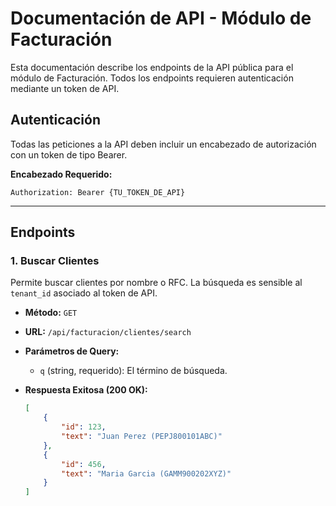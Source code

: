 # Documentación de API - Módulo de Facturación

Esta documentación describe los endpoints de la API pública para el módulo de Facturación. Todos los endpoints requieren autenticación mediante un token de API.

## Autenticación

Todas las peticiones a la API deben incluir un encabezado de autorización con un token de tipo Bearer.

**Encabezado Requerido:**
```
Authorization: Bearer {TU_TOKEN_DE_API}
```

---

## Endpoints

### 1. Buscar Clientes

Permite buscar clientes por nombre o RFC. La búsqueda es sensible al `tenant_id` asociado al token de API.

- **Método:** `GET`
- **URL:** `/api/facturacion/clientes/search`
- **Parámetros de Query:**
    - `q` (string, requerido): El término de búsqueda.
- **Respuesta Exitosa (200 OK):**

    ```json
    [
        {
            "id": 123,
            "text": "Juan Perez (PEPJ800101ABC)"
        },
        {
            "id": 456,
            "text": "Maria Garcia (GAMM900202XYZ)"
        }
    ]
    ```
